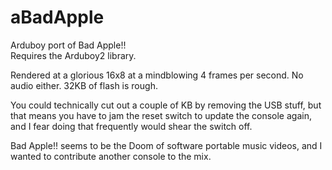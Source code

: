 # aBadApple
Arduboy port of Bad Apple!! <br/>
Requires the Arduboy2 library.

Rendered at a glorious 16x8 at a mindblowing 4 frames per second. No audio either. 32KB of flash is rough.

You could technically cut out a couple of KB by removing the USB stuff, but that means you have to jam the reset switch to update the console again, and I fear doing that frequently would shear the switch off.

Bad Apple!! seems to be the Doom of software portable music videos, and I wanted to contribute another console to the mix.
